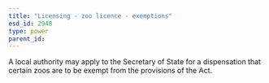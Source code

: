 ```yaml
---
title: "Licensing - zoo licence - exemptions"
esd_id: 2948
type: power
parent_id:  
---
```


A local authority may apply to the Secretary of State for a dispensation that certain zoos are to be exempt from the provisions of the Act. 

